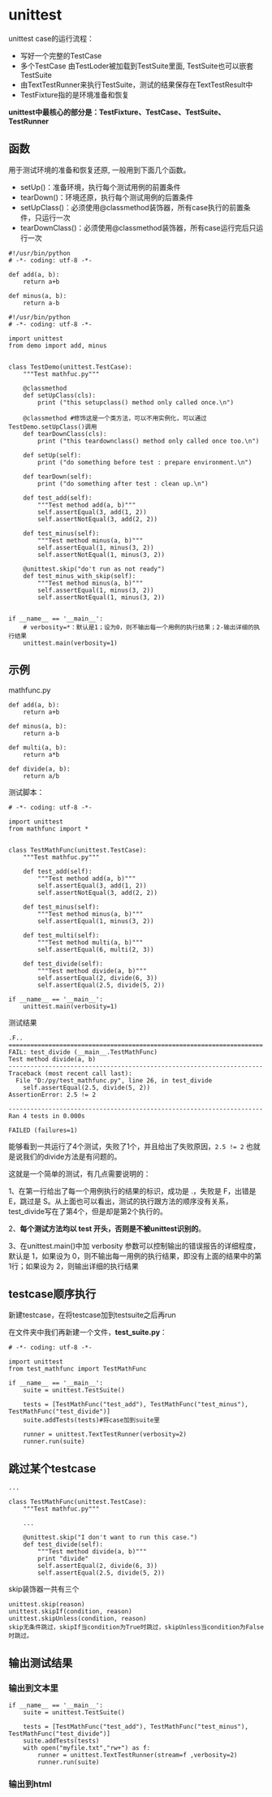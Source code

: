 # unittest

unittest case的运行流程：

- 写好一个完整的TestCase
- 多个TestCase 由TestLoder被加载到TestSuite里面, TestSuite也可以嵌套TestSuite
- 由TextTestRunner来执行TestSuite，测试的结果保存在TextTestResult中
- TestFixture指的是环境准备和恢复

**unittest中最核心的部分是：TestFixture、TestCase、TestSuite、TestRunner**



## 函数

用于测试环境的准备和恢复还原, 一般用到下面几个函数。

- setUp()：准备环境，执行每个测试用例的前置条件
- tearDown()：环境还原，执行每个测试用例的后置条件
- setUpClass()：必须使用@classmethod装饰器，所有case执行的前置条件，只运行一次
- tearDownClass()：必须使用@classmethod装饰器，所有case运行完后只运行一次

```
#!/usr/bin/python
# -*- coding: utf-8 -*-

def add(a, b):
    return a+b

def minus(a, b):
    return a-b

```

```
#!/usr/bin/python
# -*- coding: utf-8 -*-

import unittest
from demo import add, minus


class TestDemo(unittest.TestCase):
    """Test mathfuc.py"""

    @classmethod
    def setUpClass(cls):
        print ("this setupclass() method only called once.\n")

    @classmethod #修饰这是一个类方法，可以不用实例化，可以通过TestDemo.setUpClass()调用
    def tearDownClass(cls):
        print ("this teardownclass() method only called once too.\n")

    def setUp(self):
        print ("do something before test : prepare environment.\n")

    def tearDown(self):
        print ("do something after test : clean up.\n")

    def test_add(self):
        """Test method add(a, b)"""
        self.assertEqual(3, add(1, 2))
        self.assertNotEqual(3, add(2, 2))

    def test_minus(self):
        """Test method minus(a, b)"""
        self.assertEqual(1, minus(3, 2))
        self.assertNotEqual(1, minus(3, 2))

    @unittest.skip("do't run as not ready")
    def test_minus_with_skip(self):
        """Test method minus(a, b)"""
        self.assertEqual(1, minus(3, 2))
        self.assertNotEqual(1, minus(3, 2))


if __name__ == '__main__':
    # verbosity=*：默认是1；设为0，则不输出每一个用例的执行结果；2-输出详细的执行结果
    unittest.main(verbosity=1)
```



## 示例

mathfunc.py

```
def add(a, b):
    return a+b

def minus(a, b):
    return a-b

def multi(a, b):
    return a*b

def divide(a, b):
    return a/b
```

测试脚本：

```
# -*- coding: utf-8 -*-

import unittest
from mathfunc import *


class TestMathFunc(unittest.TestCase):
    """Test mathfuc.py"""

    def test_add(self):
        """Test method add(a, b)"""
        self.assertEqual(3, add(1, 2))
        self.assertNotEqual(3, add(2, 2))

    def test_minus(self):
        """Test method minus(a, b)"""
        self.assertEqual(1, minus(3, 2))

    def test_multi(self):
        """Test method multi(a, b)"""
        self.assertEqual(6, multi(2, 3))

    def test_divide(self):
        """Test method divide(a, b)"""
        self.assertEqual(2, divide(6, 3))
        self.assertEqual(2.5, divide(5, 2))

if __name__ == '__main__':
    unittest.main(verbosity=1)
```

测试结果

```
.F..
======================================================================
FAIL: test_divide (__main__.TestMathFunc)
Test method divide(a, b)
----------------------------------------------------------------------
Traceback (most recent call last):
  File "D:/py/test_mathfunc.py", line 26, in test_divide
    self.assertEqual(2.5, divide(5, 2))
AssertionError: 2.5 != 2

----------------------------------------------------------------------
Ran 4 tests in 0.000s

FAILED (failures=1)
```

能够看到一共运行了4个测试，失败了1个，并且给出了失败原因，`2.5 != 2` 也就是说我们的divide方法是有问题的。

这就是一个简单的测试，有几点需要说明的：

1、在第一行给出了每一个用例执行的结果的标识，成功是 .，失败是 F，出错是 E，跳过是 S。从上面也可以看出，测试的执行跟方法的顺序没有关系，test_divide写在了第4个，但是却是第2个执行的。

2、**每个测试方法均以 test 开头，否则是不被unittest识别的**。

3、在unittest.main()中加 verbosity 参数可以控制输出的错误报告的详细程度，默认是 1，如果设为 0，则不输出每一用例的执行结果，即没有上面的结果中的第1行；如果设为 2，则输出详细的执行结果



## testcase顺序执行

新建testcase，在将testcase加到testsuite之后再run

在文件夹中我们再新建一个文件，**test_suite.py**：

```
# -*- coding: utf-8 -*-

import unittest
from test_mathfunc import TestMathFunc

if __name__ == '__main__':
    suite = unittest.TestSuite()

    tests = [TestMathFunc("test_add"), TestMathFunc("test_minus"), TestMathFunc("test_divide")]
    suite.addTests(tests)#将case加到suite里

    runner = unittest.TextTestRunner(verbosity=2)
    runner.run(suite)
```



## 跳过某个testcase

```
...

class TestMathFunc(unittest.TestCase):
    """Test mathfuc.py"""

    ...

    @unittest.skip("I don't want to run this case.")
    def test_divide(self):
        """Test method divide(a, b)"""
        print "divide"
        self.assertEqual(2, divide(6, 3))
        self.assertEqual(2.5, divide(5, 2))
```

skip装饰器一共有三个

```
unittest.skip(reason)
unittest.skipIf(condition, reason)
unittest.skipUnless(condition, reason)
skip无条件跳过，skipIf当condition为True时跳过，skipUnless当condition为False时跳过。
```





## 输出测试结果

### 输出到文本里

````
if __name__ == '__main__':
    suite = unittest.TestSuite()

    tests = [TestMathFunc("test_add"), TestMathFunc("test_minus"), TestMathFunc("test_divide")]
    suite.addTests(tests)
    with open("myfile.txt","rw+") as f:
        runner = unittest.TextTestRunner(stream=f ,verbosity=2)
        runner.run(suite)
````



### 输出到html

```

```









